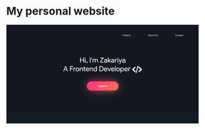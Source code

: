 # My personal website

<a href="https://zakariyaq313.github.io/my_website/"><img src="images/screen.png"></a>